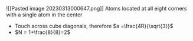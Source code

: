 ![[Pasted image 20230313000647.png]]
Atoms located at all eight corners with a single atom in the center
- Touch across cube diagonals, therefore $a =\frac{4R}{\sqrt{3}}$ 
- $N = 1+\frac{8}{8}=2$
